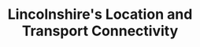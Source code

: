 ---
title: "Lincolnshire's Location and Transport Connectivity"
socialImage: 'lincs-uk-map.png'
sector: location-connectivity
seoDescription: >-
              Lincolnshire benefits from excellent transport connections - within the county, with the rest of the UK, and internationally.
ctaarrowclrdark: '#80244e'             
ctaarrowclrlight: '#dd898e'             
hero:
  display: true
  heading: "Lincolnshire's Location and Transport Connectivity"
  blurb: >-
         Lincolnshire benefits from excellent transport connections - within the county, with the rest of the UK, and internationally.

         For investing businesses, Lincolnshire’s strategic location in England’s East Midlands enables fast, efficient access to UK and international markets - for people and freight, and by road, rail, air and sea.
  heroImg: 'map-uk.jpg'

connectivitymap:
  display: true
  heading: "Map of Lincolnshire's connectivity"
  connectivitymap: 'connect-map.png'
  keyheading: Key
  keyitems:
   - icon: 'airport-icon.svg'
     title: 'Airports'
   - icon: 'port-icon.svg'
     title: 'Ports'
   - icon: 'green-icon.svg'
     title: 'Lincolnshire'
hgvdrivetimesmap:
  display: true
  heading: "Map of Lincolnshire's connectivity"
  drivetimesmap: 'uk-map.png'
  keyheading: HGV Drive Times
  keyheadingextra: From Lincoln
  keyitems:
   - icon: 'red-icon.svg'
     title: 'Lincolnshire'
   - icon: 'pink-icon.svg'
     title: '3 hour HGV drive time'
   - icon: 'light-blue-icon.svg'
     title: '3 hour HGV drive time'
     titleextra: 1 Driver Shift

multimodal:
  display: true
  modality:
   - by: By road
     icon: truck-icon.svg
     text: >-
          From Lincolnshire, the major conurbations of the Midlands and North of England can be reached within 2 ½ hours, and London within 2 ¾ hours. More than 75% of the UK’s population can be reached within around 3 ½ hours’ drive time.
   - by: By rail
     icon: train-icon.svg
     text: >-
          The UK’s major cities are easily accessible by rail from Lincolnshire. From Lincoln, London can be reached within 2 hours, and Manchester within 2 1/4 hours. From Grantham, in the south of the region, London can be reached in just over 1 hour.
   - by: By air
     icon: plane-icon.svg
     text: >-
          Within Lincolnshire, Humberside Airport offers frequent ‘hub-feeder’ services to Amsterdam Schiphol (AMS), with connections to 800 global destinations with KLM and SkyTeam partners. Airports accessible within 2 hours’ drive time include Birmingham, East Midlands, and Leeds-Bradford.
   - by: By sea
     icon: ship-icon.svg
     text: >-
          The ports of Immingham and Grimsby are the UK’s largest by tonnage, offering deep water facilities, frequent lo-lo (container) and ro-ro services to European ports, and deep-sea feeder services for global market access. The Port of Boston serves UK destinations for containers and bulk foods.                                       
sectorCTA:
  display: true
  bgcolor: dark
  headingcolor: light
  buttoncolor: '#e75a13'
  buttonhover: '#af0000'
  image: brochure-form.png
  heading: Get the data on Lincolnshire as a location for your business
  lead: >-
     Lincolnshire’s sector-focused Business Location Guides provide essential information and data for companies researching and evaluating Lincolnshire as a potential investment location. Insights include:                                       
  brochurecontents:
    - highlight: The market opportunity
    - highlight: Industry clusters
    - highlight: Research & technology
    - highlight: Workforce, education & skills
    - highlight: Sites and properties
    - highlight: UK and global market access
    - highlight: Location & sector data sets
    - highlight: Support for investing businesses
  contentscolour: 'text-white'
  formhandler: multibrochurestep1
  hiddenformfields:
     - field: brochure
       value: multiple  
     - field: page
       value: location-and-connectivity
     - field: cc
       value: dklongley@clarity-strategies   
  footerimg: red-half-grad.png
layout: location-and-connectivity
---